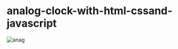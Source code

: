 # analog-clock-with-html-cssand-javascript


![anag](https://user-images.githubusercontent.com/48913682/95638083-6966aa80-0a8b-11eb-8bb1-b7a7835c5eae.PNG)
